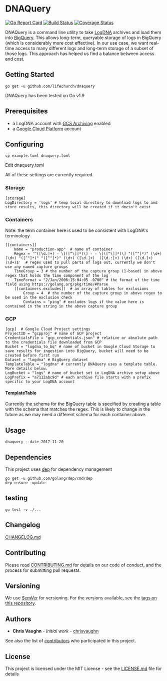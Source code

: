 # DNAQuery

[![Go Report Card](https://goreportcard.com/badge/github.com/lifechurch/dnaquery)](https://goreportcard.com/report/github.com/lifechurch/dnaquery) [![Build Status](https://travis-ci.org/lifechurch/dnaquery.svg?branch=master)](https://travis-ci.org/lifechurch/dnaquery)
[![Coverage Status](https://coveralls.io/repos/github/lifechurch/dnaquery/badge.svg?branch=master)](https://coveralls.io/github/lifechurch/dnaquery?branch=master)

DNAQuery is a command line utility to take [LogDNA](https://logdna.com) archives and load them into [BigQuery](https://cloud.google.com/bigquery/). This allows long-term, queryable storage of logs in BigQuery (which is considerably more cost effective). In our use case, we want real-time access to many different logs and long-term storage of a subset of those logs. This approach has helped us find a balance between access and cost.

## Getting Started

`go get -u github.com/lifechurch/dnaquery`

DNAQuery has been tested on Go v1.9

## Prerequisites

- a LogDNA account with [GCS Archiving](https://docs.logdna.com/docs/archiving#section-google-cloud-storage) enabled
- a [Google Cloud Platform](https://cloud.google.com) account

## Configuring

`cp example.toml dnaquery.toml`

Edit dnaquery.toml

All of these settings are currently required.

### Storage

```
[storage]
LogDirectory = 'logs' # temp local directory to download logs to and store results, this directory will be created if it doesn't exist
```

### Containers
Note: the term container here is used to be consistent with LogDNA's terminology
```
[[containers]]
    Name = "production-app"  # name of container
    Regex = '^([\d.]+) - \[([^\]]*)\] - - \[([^\]]*)\] "([^"]*)" (\d+) (\d+) "([^"]*)" "([^"]*)" (\d+) ([\d.]+)  ([\d.:]+) (\d+) ([\d.]+) (\d+)$'  # regex used to pull parts of logs out, currently we don't use any named capture groups
    TimeGroup = 3 # the number of the capture group (1-based) in above regex that holds the time component of the log
    TimeFormat = "2/Jan/2006:15:04:05 -0700" # the format of the time field using https://golang.org/pkg/time/#Parse
    [[containers.excludes]]  # an array of tables for exclusions
        Group = 4  # the number of the capture group in above regex to be used in the exclusion check
        Contains = "ping" # excludes logs if the value here is contained in the string in the above capture group
```

### GCP
```
[gcp]  # Google Cloud Project settings
ProjectID = "gcpproj" # name of GCP project
CredentialsFile = "gcp_credentials.json" # relative or absolute path to the credentials file downloaded from GCP
Bucket = "logdna_to_bq" # name of bucket in Google Cloud Storage to save results for ingestion into BigQuery, bucket will need to be created before first run
Dataset = "logdna" # BigQuery dataset
TemplateTable = "logdna" # currently DNAQuery uses a template table. More details below.
LogBucket = "logs" # name of bucket set in LogDNA archive setup above
LogPrefix = "a7112abc9d" # each archive file starts with a prefix specific to your LogDNA account
```

#### TemplateTable

Currently the schema for the BigQuery table is specified by creating a table with the schema that matches the regex. This is likely to change in the future as we may need a different schema for each container above.

## Usage

`dnaquery --date 2017-11-20`

## Dependencies

This project uses [dep](https://github.com/golang/dep) for dependency management

```
go get -u github.com/golang/dep/cmd/dep
dep ensure -update
```

## testing

```
go test -v ./...
```

## Changelog

[CHANGELOG.md](CHANGELOG.md)

## Contributing

Please read [CONTRIBUTING.md](CONTRIBUTING.md) for details on our code of conduct, and the process for submitting pull requests.

## Versioning

We use [SemVer](http://semver.org/) for versioning. For the versions available, see the [tags on this repository](https://github.com/lifechurch/dnaquery/tags).

## Authors

* **Chris Vaughn** - *Initial work* - [chrisvaughn](https://github.com/chrisvaughn)

See also the list of [contributors](https://github.com/lifechurch/dnaquery/contributors) who participated in this project.

## License

This project is licensed under the MIT License - see the [LICENSE.md](LICENSE.md) file for details

